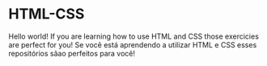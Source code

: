 # HTML-CSS
Hello world!
If you are learning how to use HTML and CSS those exercicies are perfect for you!
Se você está aprendendo a utilizar HTML e CSS esses repositórios sãao perfeitos para você!


